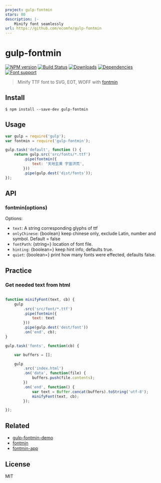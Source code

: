 ```yaml
---
project: gulp-fontmin
stars: 80
description: |-
    Minify font seamlessly
url: https://github.com/ecomfe/gulp-fontmin
---
```


# gulp-fontmin

[![NPM version][npm-image]][npm-url]
[![Build Status][travis-image]][travis-url]
[![Downloads][downloads-image]][npm-url]
[![Dependencies][dep-image]][dep-url]
[![Font support][font-image]][font-url]

[downloads-image]: http://img.shields.io/npm/dm/gulp-fontmin.svg
[npm-url]: https://npmjs.org/package/gulp-fontmin
[npm-image]: http://img.shields.io/npm/v/gulp-fontmin.svg

[travis-url]: https://travis-ci.org/ecomfe/gulp-fontmin
[travis-image]: http://img.shields.io/travis/ecomfe/gulp-fontmin.svg

[dep-url]: https://david-dm.org/ecomfe/gulp-fontmin
[dep-image]: http://img.shields.io/david/ecomfe/gulp-fontmin.svg

[font-image]:https://img.shields.io/badge/font-senty-blue.svg
[font-url]: http://font.sentywed.com/

> Minify TTF font to SVG, EOT, WOFF with [fontmin](https://github.com/ecomfe/fontmin)

## Install

```
$ npm install --save-dev gulp-fontmin
```

## Usage

```js
var gulp = require('gulp');
var fontmin = require('gulp-fontmin');

gulp.task('default', function () {
    return gulp.src('src/fonts/*.ttf')
        .pipe(fontmin({
            text: '天地玄黄 宇宙洪荒',
        }))
        .pipe(gulp.dest('dist/fonts'));
});
```


## API

### fontmin(options)

Options:

* `text`: A string corresponding glyphs of ttf
* `onlyChinese`: {boolean} keep chinese only, exclude Latin, number and symbol. Default = false
* `fontPath`: {string=} location of font file.
* `hinting`: {boolean=} keep hint info, defaults true.
* `quiet`: {boolean=} print how many fonts were effected, defaults false.


## Practice

### Get needed text from html

```js

function minifyFont(text, cb) {
    gulp
        .src('src/font/*.ttf')
        .pipe(fontmin({
            text: text
        }))
        .pipe(gulp.dest('dest/font'))
        .on('end', cb);
}

gulp.task('fonts', function(cb) {

    var buffers = [];

    gulp
        .src('index.html')
        .on('data', function(file) {
            buffers.push(file.contents);
        })
        .on('end', function() {
            var text = Buffer.concat(buffers).toString('utf-8');
            minifyFont(text, cb);
        });

});
```

## Related

- [gulp-fontmin-demo](https://github.com/junmer/gulp-fontmin-demo)
- [fontmin](https://github.com/ecomfe/fontmin)
- [fontmin-app](https://github.com/ecomfe/fontmin-app)

## License

MIT

